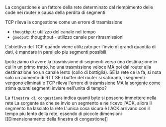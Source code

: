 La congestione è un fattore della rete determinato dal riempimento delle code nei router e causa della perdita di segmenti

TCP rileva la congestione come un errore di trasmissione
- `thougthput`: utilizzo del canale nel tempo
- `goodput`: thougthput - utilizzo canale per ritrasmissioni

L'obiettivo del TCP quando viene utilizzato per l'invio di grandi quantita di dati, è mandare in parallelo piu segmenti possibili

Ipotizziamo di avere la trasmissione di segmenti verso una destinazione in cui in un primo tratto, ho una trasmissione veloce MA poi dal router alla destinazione ho un canale lento (collo di bottiglia). 
SE la rete ce la fa, si nota solo un aumento di RTT
SE i buffer del router si saturano, i segmenti vengono eliminati e TCP rileva l'errore di trasmissione MA la sorgente come stima $quanti$ segmenti inviare nell'unita di tempo?

La `finestra di congestione` indica quanti byte si possono immettere nella rete 
La sorgente sa che se invio un segmento e ne ricevo l'ACK, allora il segmento ha lasciato la rete 
L'unica cosa sicura è l'ACK arrivano con il tempo piu lento della rete, essendo di piccole dimensioni
[[Dimensionamento della finestra di congestione]]


